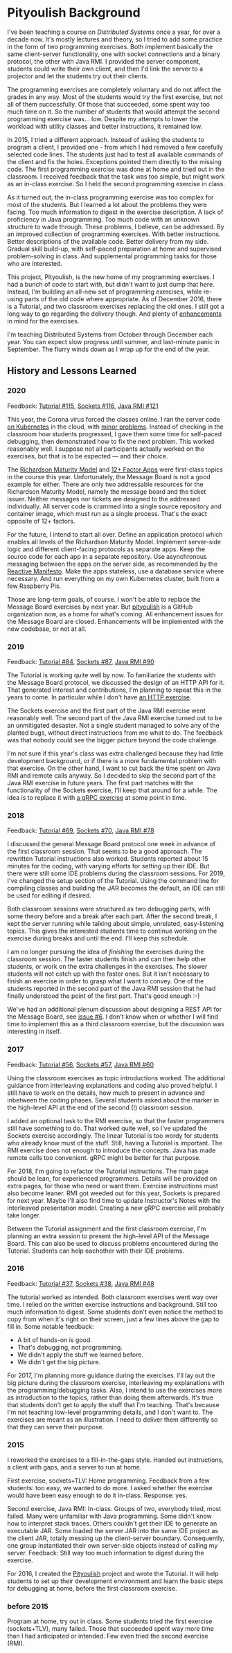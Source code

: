 # Pityoulish Background

I've been teaching a course on _Distributed Systems_ once a year, for over a decade now. It's mostly lectures and theory, so I tried to add some practice in the form of two programming exercises. Both implement basically the same client-server functionality, one with socket connections and a binary protocol, the other with Java RMI. I provided the server component, students could write their own client, and then I'd link the server to a projector and let the students try out their clients.

The programming exercises are completely voluntary and do not affect the grades in any way. Most of the students would try the first exercise, but not all of them successfully. Of those that succeeded, some spent way too much time on it. So the number of students that would attempt the second programming exercise was... low. Despite my attempts to lower the workload with utility classes and better instructions, it remained low.

In 2015, I tried a different approach. Instead of asking the students to program a client, I provided one - from which I had removed a few carefully selected code lines. The students just had to test all available commands of the client and fix the holes. Exceptions pointed them directly to the missing code.
The first programming exercise was done at home and tried out in the classroom. I received feedback that the task was too simple, but might work as an in-class exercise. So I held the second programming exercise in class.

As it turned out, the in-class programming exercise was too complex for most of the students. But I learned a lot about the problems they were facing. Too much information to digest in the exercise description. A lack of proficiency in Java programming. Too much code with an unknown structure to wade through.
These problems, I believe, can be addressed. By an improved collection of programming exercises. With better instructions. Better descriptions of the available code. Better delivery from my side. Gradual skill build-up, with self-paced preparation at home and supervised problem-solving in class. And supplemental programming tasks for those who are interested.

This project, Pityoulish, is the new home of my programming exercises. I had a bunch of code to start with, but didn't want to just dump that here. Instead, I'm building an all-new set of programming exercises, while re-using parts of the old code where appropriate. As of December 2016, there is a Tutorial, and two classroom exercises replacing the old ones. I still got a long way to go regarding the delivery though. And plenty of [enhancements](https://github.com/rolandweber/pityoulish/issues?q=is%3Aissue+is%3Aopen+label%3Aenhancement) in mind for the exercises.

I'm teaching Distributed Systems from October through December each year. You can expect slow progress until summer, and last-minute panic in September. The flurry winds down as I wrap up for the end of the year.

## History and Lessons Learned

### 2020

Feedback:
[Tutorial #115](https://github.com/rolandweber/pityoulish/issues/115),
[Sockets #116](https://github.com/rolandweber/pityoulish/issues/116),
[Java RMI #121](https://github.com/rolandweber/pityoulish/issues/121)

This year, the Corona virus forced the classes online. I ran the server code [on Kubernetes](https://github.com/rolandweber/pityoulish/issues/106) in the cloud, with [minor problems](https://github.com/rolandweber/pityoulish/issues/117).
Instead of checking in the classroom how students progressed, I gave them some time for self-paced debugging, then demonstrated how to fix the next problem. This worked reasonably well. I suppose not all participants actually worked on the exercises, but that is to be expected &mdash; and their choice.

The [Richardson Maturity Model](https://martinfowler.com/articles/richardsonMaturityModel.html) and [12+ Factor Apps](https://content.pivotal.io/ebooks/beyond-the-12-factor-app) were first-class topics in the course this year. Unfortunately, the Message Board is not a good example for either.
There are only two addressable resources for the Richardson Maturity Model, namely the message board and the ticket issuer. Neither messages nor tickets are designed to the addressed individually. All server code is crammed into a single source repository and container image, which must run as a single process. That's the exact opposite of 12+ factors.

For the future, I intend to start all over. Define an application protocol which enables all levels of the Richardson Maturity Model. Implement server-side logic and different client-facing protocols as separate apps. Keep the source code for each app in a separate repository. Use asynchronous messaging between the apps on the server side, as recommended by the [Reactive Manifesto](https://www.reactivemanifesto.org/). Make the apps stateless, use a database service where necessary. And run everything on my own Kubernetes cluster, built from a few Raspberry Pis.

Those are long-term goals, of course. I won't be able to replace the Message Board exercises by next year. But [pityoulish](https://github.com/pityoulish) is a GitHub organization now, as a home for what's coming. All enhancement issues for the Message Board are closed. Enhancements will be implemented with the new codebase, or not at all.



### 2019

Feedback:
[Tutorial #84](https://github.com/rolandweber/pityoulish/issues/84),
[Sockets #87](https://github.com/rolandweber/pityoulish/issues/87),
[Java RMI #90](https://github.com/rolandweber/pityoulish/issues/90)

The Tutorial is working quite well by now.
To familiarize the students with the Message Board protocol, we discussed
the design of an HTTP API for it. That generated interest and contributions,
I'm planning to repeat this in the years to come. In particular while I don't
have [an HTTP exercise](https://github.com/rolandweber/pityoulish/issues/6).

The Sockets exercise and the first part of the Java RMI exercise went
reasonably well. The second part of the Java RMI exercise turned out to be
an unmitigated desaster. Not a single student managed to solve any of the
planted bugs, without direct instructions from me what to do. The feedback
was that nobody could see the bigger picture beyond the code challenge.

I'm not sure if this year's class was extra challenged because they had
little development background, or if there is a more fundamental problem
with that exercise. On the other hand, I want to cut back the time spent
on Java RMI and remote calls anyway. So I decided to skip the second part
of the Java RMI exercise in future years. The first part matches with the
functionality of the Sockets exercise, I'll keep that around for a while.
The idea is to replace it with
[a gRPC exercise](https://github.com/rolandweber/pityoulish/issues/36)
at some point in time.


### 2018

Feedback:
[Tutorial #69](https://github.com/rolandweber/pityoulish/issues/69),
[Sockets #70](https://github.com/rolandweber/pityoulish/issues/70),
[Java RMI #78](https://github.com/rolandweber/pityoulish/issues/78)

I discussed the general Message Board protocol one week in advance of the
first classroom session. That seems to be a good approach.
The rewritten Tutorial instructions also worked. Students reported about
15 minutes for the coding, with varying efforts for setting up their IDE.
But there were still some IDE problems during the classroom sessions.
For 2019, I've changed the setup section of the Tutorial.
Using the command line for compiling classes and building the JAR
becomes the default, an IDE can still be used for editing if desired.

Both classroom sessions were structured as two debugging parts,
with some theory before and a break after each part.
After the second break, I kept the server running while talking about
simple, unrelated, easy-listening topics. This gives the interested students
time to continue working on the exercise during breaks and until the end.
I'll keep this schedule.

I am no longer pursuing the idea of _finishing_ the exercises
during the classroom session. The faster students finish and can then
help other students, or work on the extra challenges in the exercises.
The slower students will not catch up with the faster ones. But it
isn't necessary to finish an exercise in order to grasp what I want to convey.
One of the students reported in the second part of the Java RMI session
that he had finally understood the point of the first part.
That's good enough :-)

We've had an additional plenum discussion about designing a REST API
for the Message Board, see [issue #6](https://github.com/rolandweber/pityoulish/issues/6#issuecomment-429380717).
I don't know when or whether I will find time to implement this as
a third classroom exercise, but the discussion was interesting in itself.


### 2017

Feedback:
[Tutorial #56](https://github.com/rolandweber/pityoulish/issues/56),
[Sockets #57](https://github.com/rolandweber/pityoulish/issues/57),
[Java RMI #60](https://github.com/rolandweber/pityoulish/issues/60)

Using the classroom exercises as topic introductions worked. The additional guidance from interleaving explanations and coding also proved helpful. I still have to work on the details, how much to present in advance and inbetween the coding phases.
Several students asked about the marker in the high-level API at the end of the second (!) classroom session.

I added an optional task to the RMI exercise, so that the faster programmers still have something to do. That worked quite well, so I've updated the Sockets exercise accordingly.
The linear Tutorial is too wordy for students who already know must of the stuff. Still, having a Tutorial is important.
The RMI exercise does not enough to introduce the concepts. Java has made remote calls too convenient. gRPC might be better for that purpose.

For 2018, I'm going to refactor the Tutorial instructions. The main page should be lean, for experienced programmers. Details will be provided on extra pages, for those who need or want them.
Exercise instructions must also become leaner. RMI got weeded out for this year, Sockets is prepared for next year.
Maybe I'll also find time to update Instructor's Notes with the interleaved presentation model.
Creating a new gRPC exercise will probably take longer.

Between the Tutorial assignment and the first classroom exercise, I'm planning an extra session to present the high-level API of the Message Board. This can also be used to discuss problems encountered during the Tutorial. Students can help eachother with their IDE problems.


### 2016

Feedback:
[Tutorial #37](https://github.com/rolandweber/pityoulish/issues/37),
[Sockets #38](https://github.com/rolandweber/pityoulish/issues/38),
[Java RMI #48](https://github.com/rolandweber/pityoulish/issues/48)

The tutorial worked as intended. Both classroom exercises went way over time. I relied on the written exercise instructions and background. Still too much information to digest. Some students don't even notice the method to copy from when it's right on their screen, just a few lines above the gap to fill in. Some notable feedback:
* A bit of hands-on is good.
* That's debugging, not programming.
* We didn't apply the stuff we learned before.
* We didn't get the big picture.

For 2017, I'm planning more guidance during the exercises. I'll lay out the big picture during the classroom exercise, interleaving my explanations with the programming/debugging tasks. Also, I intend to use the exercises more as introduction to the topics, rather than doing them afterwards.
It's true that students don't get to apply the stuff that I'm teaching. That's because I'm not teaching low-level programming details, and I don't want to. The exercises are meant as an illustration. I need to deliver them differently so that they can serve their purpose.

### 2015
I reworked the exercises to a fill-in-the-gaps style. Handed out instructions, a client with gaps, and a server to run at home.

First exercise, sockets+TLV: Home programming. Feedback from a few students: too easy, we wanted to do more. I asked whether the exercise would have been easy enough to do it in-class. Response: yes.

Second exercise, Java RMI: In-class. Groups of two, everybody tried, most failed. Many were unfamiliar with Java programming. Some didn't know how to interpret stack traces. Others couldn't get their IDE to generate an executable JAR. Some loaded the server JAR into the same IDE project as the client JAR, totally messing up the client-server boundary. Consequently, one group instantiated their own server-side objects instead of calling my server. Feedback: Still way too much information to digest during the exercise.

For 2016,
I created the [Pityoulish](https://github.com/rolandweber/pityoulish) project and wrote the Tutorial. It will help students to set up their development environment and learn the basic steps for debugging at home, before the first classroom exercise.

### before 2015
Program at home, try out in class. Some students tried the first exercise (sockets+TLV), many failed. Those that succeeded spent way more time than I had anticipated or intended. Few even tried the second exercise (RMI).
